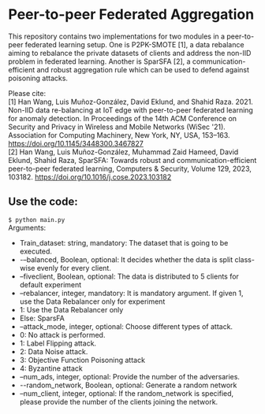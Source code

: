 # Peer-to-peer Federated Aggregation
This repository contains two implementations for two modules in a peer-to-peer federated learning setup. One is P2PK-SMOTE [1], a data rebalance aiming to rebalance the private datasets of clients and address the non-IID problem in federated learning. Another is SparSFA [2], a communication-efficient and robust aggregation rule which can be used to defend against poisoning attacks.  


Please cite: \
[1] Han Wang, Luis Muñoz-González, David Eklund, and Shahid Raza. 2021. Non-IID data re-balancing at IoT edge with peer-to-peer federated learning for anomaly detection. In Proceedings of the 14th ACM Conference on Security and Privacy in Wireless and Mobile Networks (WiSec '21). Association for Computing Machinery, New York, NY, USA, 153–163. https://doi.org/10.1145/3448300.3467827 \
[2] Han Wang, Luis Muñoz-González, Muhammad Zaid Hameed, David Eklund, Shahid Raza, SparSFA: Towards robust and communication-efficient peer-to-peer federated learning, Computers & Security, Volume 129, 2023, 103182. https://doi.org/10.1016/j.cose.2023.103182



## Use the code:
`$ python main.py` \
Arguments:
*	Train_dataset: string, mandatory: The dataset that is going to be executed.
*	-–balanced, Boolean, optional: It decides whether the data is split class-wise evenly for every client.
*	–fiveclient, Boolean, optional: The data is distributed to 5 clients for default experiment
*	–rebalancer, integer, mandatory: It is mandatory argument. If given 1, use the Data Rebalancer only for experiment
  *	1: Use the Data Rebalancer only
  *	Else: SparsFA
*	–attack_mode, integer, optional: Choose different types of attack.
  *	0: No attack is performed.
  *	1: Label Flipping attack.
  *	2: Data Noise attack.
  *	3: Objective Function Poisoning attack
  *	4: Byzantine attack  
*	–num_ads, integer, optional: Provide the number of the adversaries.
*	--random_network, Boolean, optional: Generate a random network
*	–num_client, integer, optional: If the random_network is specified, please provide the number of the clients joining the network.
